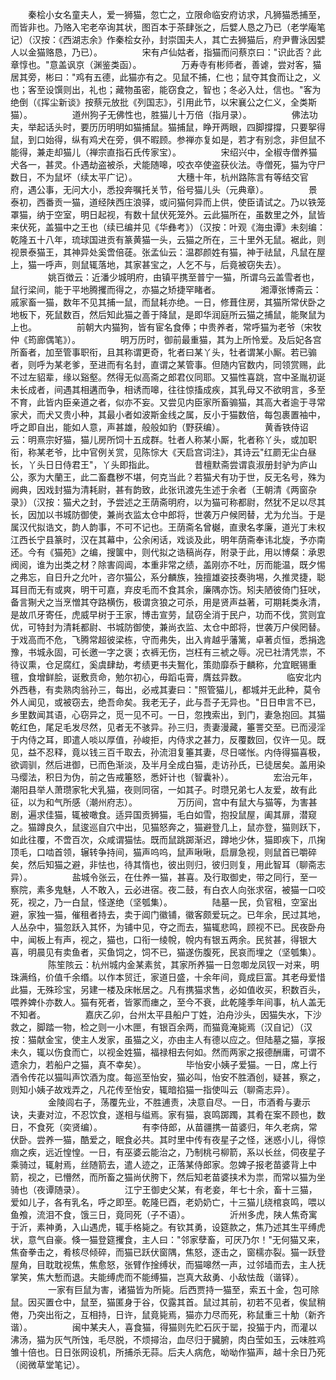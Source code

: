 <!-- { "loadSidebar": true } -->
　　秦桧小女名童夫人，爱一狮猫，忽亡之，立限命临安府访求，凡狮猫悉捕至，而皆非也。乃赂入宅老卒询其状，图百本于茶肆张之，后嬖人恳之乃已（老学庵笔记）（汉按：《西湖志余》作秦桧女孙，封崇国夫人，其亡去狮猫后，府尹曹泳因嬖人以金猫赂恳，乃已）。
　　
　　宋有卢仙姑者，指猫而问蔡京曰："识此否？此章惇也。"意盖讽京（渊鉴类函）。
　　
　　万寿寺有彬师者，善谑，尝对客，猫居其旁，彬曰："鸡有五德，此猫亦有之。见鼠不捕，仁也；鼠夺其食而让之，义也；客至设馔则出，礼也；藏物虽密，能窃食之，智也；冬必入灶，信也。"客为绝倒（《挥尘新谈》按蔡元放批《列国志》，引用此节，以宋襄公之仁义，全类斯猫）。
　　
　　道州狗子无佛性也，胜猫儿十万倍（指月录）。
　　
　　佛法功夫，举起话头时，要历历明明如猫捕鼠。猫捕鼠，睁开两眼，四脚撐撐，只要挐得鼠，到口始得，纵有鸡犬在旁，俱不暇顾。参禅亦复如是，若才有别念，非但鼠不能得，兼走却猫儿（禅宗直指石氏传家宝）。
　　
　　宋绍兴中，全椒寺僧养猫犬各一，甚灵。仆遇劫盗被杀，犬能随嗥，咬衣卒使盗获伙法。寺僧死，猫为守尸数日，不为鼠坏（续太平广记）。
　　
　　大穗十年，杭州路陈言有等结交官府，遇公事，无问大小，悉投奔嘱托关节，俗号猫儿头（元典章）。
　　
　　景泰初，西番贡一猫，道经陕西庄浪驿，或问猫何异而上供，使臣请试之。乃以铁笼罩猫，纳于空室，明日起视，有数十鼠伏死笼外。云此猫所在，虽数里之外，鼠皆来伏死，盖猫中之王也（续已编并见《华彝考》）（汉按：叶观《海虫谭》未刻编：乾隆五十八年，琉球国进贡有篆黄猫一头，云猫之所在，三十里外无鼠。裾此，则视景泰猫王，其神异处奚啻倍蓗。张孟仙云：温郡颜姓有猫，神于祛鼠，凡鼠在屋上，猫一呼声，则鼠辄落地，其家甚宝之，人乞不与，后竟被窃失去）。
　　
　　姚百徴云：近潘少城明府，由镇平携至普宁一猫，所谓乌云盖雪者也，鼠行梁间，能于平地腾攫而得之，亦猫之矫捷罕睹者。
　　
　　湘潭张博斋云：戚家畜一猫，数年不见其捕一鼠，而鼠耗亦绝。一日，修葺住房，其猫所常伏卧之地板下，死鼠数百，然后知此猫之善于降鼠，是即华润庭所云猫之捕鼠，能聚鼠为上也。
　　
　　前朝大内猫狗，皆有宦名食俸；中贵养者，常呼猫为老爷（宋牧仲《筠廊偶笔》）。
　　
　　明万历时，御前最重猫，其为上所怜爱。及后妃各宫所畜者，加至管事职衔，且其称谓更奇，牝者曰某丫头，牡者谓某小厮。若已骟者，则呼为某老爹，至进而有名封，直谓之某管事。但随内官数内，同领赏赐，此不过左貂辈，缘以谿壑。然得无似高斋之郎君仪同耶。又猫性喜跳，宫中圣胤初诞未长成者，间遇其相遘而争，相诱而嗥，往往惊搐成疾，其乳母又不欲明言，多至不育，此皆内臣亲道之者，似亦不妄。又尝见内臣家所畜骟猫，其高大者逾于寻常家犬，而犬又贵小种，其最小者如波斯金线之属，反小于猫数倍，每包裹置袖中，呼之即自出，能如人意，声甚雄，般般如豹（野获编）。
　　
　　黄香铁侍诏云：明熹宗好猫，猫儿房所饲十五成群。牡者人称某小厮，牝者称丫头，或加职衔，称某老爷，比中官例关赏，见陈悰大《天启宫词注》，其诗云"红罽无尘白昼长，丫头日日侍君王"，丫头即指此。
　　
　　昔檀默斋尝谓袁淑册封驴为庐山公，豕为大蘭王，此二畜蠢秽不堪，何克当此？若猫犬有功于世，反无名号，殊为阙典，因戏封猫为清耗尉，甚有韵致，此张讯渡先生述于余者（王朝清《两窗杂录》）（汉按：猫犬之封，予尝述之王荫斋明府，以为猫可称都尉，然犹不足以尽其长，因加以书城防御使，兼尚衣监太仓中郎将，世袭万户候罔替，尤为允当。于是属汉代拟诰文，韵人韵事，不可不记也。王荫斋名曾樾，直隶名孝廉，道光丁未权江西长宁县篆时，汉在其幕中，公余闲话，戏谈及此，明年荫斋奉讳北旋，予亦南还。今有《猫苑》之编，搜箧中，则代拟之诰稿尚存，附录于此，用以博粲：承恩阀阅，谁为出类之材？除害闾阊，本重非常之绩，盖刚亦不吐，厉而能温，既夕惕之弗忘，自日升之允叶，咨尔猫公，系分麟族，独擅雄姿技奏驹埸，久推灵捷，聪耳目而无有或爽，明干可嘉，弃皮毛而不食其余，廉隅亦饬。矧夫陋彼倚门狂吠，备言猘犬之当烹憎其夺路横伤，极谓贪狼之可杀，用是贤声益著，可期耗类永清，是故爪牙寄任，虎威早树于王家，博击宣劳，鼠窃全消于民户，功而不伐，赏则宜优，可特封为清耗都尉、书城防御使，兼尚衣监、太仓中郎将，世袭万户侯罔替。于戏高而不危，飞腾常超彼梁栋，守而弗失，出入肯越乎藩篱，卓著贞恒，悉捐逸豫，书城永固，可长邀一字之褒；衣裤无伤，岂枉有三裭之辱。况已社清凭祟，不待议熏，仓足腐红，奚虞肆劫，考绩更书夫鴽化，策勋靡忝于麟称，允宜眠锡重氊，食增鲜脍，诞敷贲命，勉尔初心，毋蹈屯膏，膺兹异数。
　　
　　临安北内外西巷，有卖熟肉翁孙三，每出，必戒其妻曰："照管猫儿，都城并无此种，莫令外人闻见，或被窃去，绝吾命矣。我老无子，此与吾子无异也。"日日申言不已，乡里数闻其语，心窃异之，觅一见不可。一日，忽拽索出，到门，妻急抱回。其猫乾红色，尾足毛发尽然，见者无不骇异。孙三归，责妻漫藏，箠詈交至。已而浸淫于内侍之耳，即遣人啖以厚值，孙峻拒，内侍求之甚力，反覆数回，仅许一见。既见，益不忍释，竟以钱三百千取去，孙流泪复箠其妻，尽日嗟怅。内侍得猫喜极，欲调驯，然后进御，已而色渐淡，及半月全成白猫，走访孙氏，已徒居矣。盖用染马缨法，积日为伪，前之告戒箠怒，悉奸计也（智囊补）。
　　
　　宏治元年，潮阳县举人萧瓒家牝犬乳猫，夜则同宿，一如其子。时瓒兄弟七人友爱，故有此征，以为和气所感（潮州府志）。
　　
　　万历间，宫中有鼠大与猫等，为害甚剧，遍求佳猫，辄被噉食。适异国贡狮猫，毛白如雪，抱投鼠屋，阖其扉，潜窥之。猫蹲良久，鼠逡巡自穴中出，见猫怒奔之，猫避登几上，鼠亦登，猫则跃下，如此往覆，不啻百次，众咸谓猫怯。既而鼠跳踯渐迟，蹲地少休，猫即疾下，爪掬顶毛，口啮首领，辗转争持间，猫声呜呜，鼠声啾啾，启扉急视，则鼠首已嚼碎矣，然后知猫之避，非怯也，待其惰也，彼出则归，彼归则复，用此智耳（聊斋志异）。
　　
　　盐城令张云，在仕养一猫，甚喜。及行取御史，带之同行，至一察院，素多鬼魅，人不敢入，云必进宿。夜二鼓，有白衣人向张求宿，被猫一口咬死，视之，乃一白鼠，怪遂绝（坚瓠集）。
　　
　　陆墓一民，负官租，空室出避，家独一猫，催租者持去，卖于阊门徽铺，徽客颇爱玩之。已年余，民过其地，人丛杂中，猫忽跃入其怀，为铺中见，夺之而去，猫辄悲鸣，顾视不已。民夜卧舟中，闻板上有声，视之，猫也，口衔一绫帨，帨内有银五两余。民贫甚，得银大喜，明晨见有卖鱼者，买鱼饲之，饲不已，猫遂伤腹死，民哀而埋之（坚瓠集）。
　　
　　陈笙陔云：杭州城内金某素贫，其家所养猫一日忽啣龙凤钗一对来，明珠满绉，价值千余缗。以作本贸迁，家道日盛，十余年间，竟成巨富。其老母爱惜此猫，无殊珍宝，另建一楼及床帐居之。凡有携猫求售，必如值收买，积数百头，喂养婢仆亦数人。猫有死者，皆冢而瘗之，至今不衰，此乾隆季年间事，杭人盖无不知者。
　　
　　嘉庆乙卯，台州太平县船户丁姓，泊舟沙头，因猫失水，下沙救之，脚踏一物，检之则一小木匣，有银百余两，而猫竟淹毙焉（汉自记）（汉按：猫献金宝，使主人发家，虽猫之义，亦由主人有德以应之。但陆墓之猫，享报未久，辄以伤食而亡，以视金姓猫，福禄相去何如。然而两家之报德酬庸，可谓不遗余力，若船户之猫，真不幸矣）。
　　
　　毕怡安小姨子爱猫。一日，席上行酒令传花以猫叫声饮酒为度。每巡至怡安，猫必叫，怡安不胜酒创，疑甚，察之，则知小姨子故戏弄之，凡花传至怡安，辄暗掐猫一指使叫云（聊斋志异）。
　　
　　金陵闾右子，荡覆先业，不胜逋责，决意自尽。一日，市酒肴与妻示诀，夫妻对泣，不忍饮食，遂相与缢焉。家有猫，哀鸣踯躅，其肴在案不顾也，数日，不食死（奕贤编）。
　　
　　有李侍郎，从苗疆携一苗婆归，年久老病，常伏卧。尝养一猫，酷爱之，眠食必共。其时里中传有夜星子之怪，迷惑小儿，得惊痼之疾，远近惶惶。一日，有巫婆云能治之，乃制桃弓柳箭，系以长丝，伺夜星子乘骑过，辄射焉，丝随箭去，遣人迹之，正落某侍郎家。忽婢子报老苗婆背上中箭，视之，已懵然，而所畜之猫尚伏胯下，然后知老苗婆挟术为祟，而常以猫为坐骑也（夜谭随录）。
　　
　　江宁王御史父某，有老妾，年七十余，畜十三猫，爱如儿子，各有乳名，呼之即至。乾隆巳酉，老奶奶亡，十三猫儿绕棺哀鸣，喂以鱼飧，流泪不食，饿三日，竟同死（子不语）。
　　
　　沂州多虎，陕人焦奇寓于沂，素神勇，入山遇虎，辄手格毙之。有钦其勇，设筵款之，焦乃述其生平缚虎状，意气自豪。倏一猫登筵攫食，主人曰："邻家孽畜，可厌乃尔！"无何猫又来，焦奋拳击之，肴核尽倾碎，而猫已跃伏窗隅，焦怒，逐击之，窗檽亦裂。猫一跃登屋角，目耽耽视焦，焦愈怒，张臂作捦缚状，而猫嗥然一声，过邻墙而去，主人抚掌笑，焦大慙而退。夫能缚虎而不能缚猫，岂真大敌勇、小敌怯哉（谐铎）。
　　
　　一家有巨鼠为害，诸猫皆为所毙。后西贾持一猫至，索五十金，包可除鼠。因买置仓中，鼠至，猫匿身于谷，仅露其首。鼠过其前，初若不见者，俟鼠稍倦，乃突出衔之，互相持，日许，鼠竟毙焉，猫亦力尽而死，称鼠重三十觔（新齐谐）。
　　
　　闽中某夫人，喜食猫，得猫则先贮石灰于罂，投猫于内，而灌以沸汤，猫为灰气所蚀，毛尽脱，不烦撏治，血尽归于臓腑，肉白莹如玉，云味胜鸡雏十倍也。日日张网设机，所捕杀无蒜。后夫人病危，呦呦作猫声，越十余日乃死（阅微草堂笔记）。
　　
